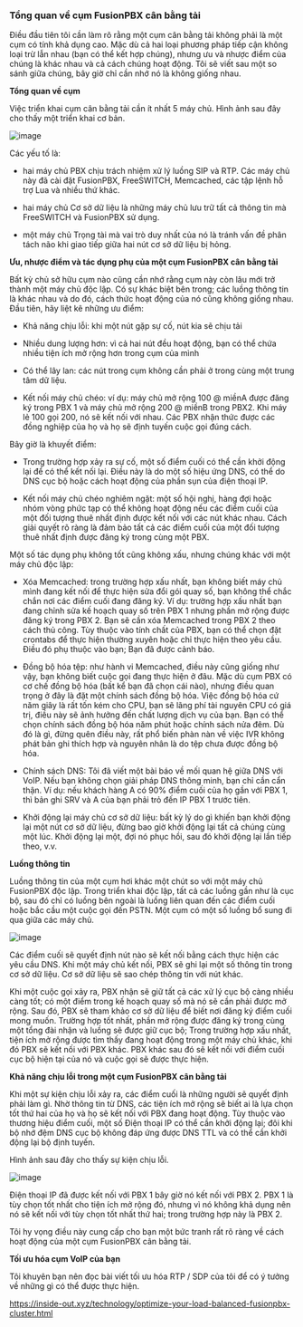 ### Tổng quan về cụm FusionPBX cân bằng tải

Điều đầu tiên tôi cần làm rõ rằng một cụm cân bằng tải không phải là một cụm có tính khả dụng cao. Mặc dù cả hai loại phương pháp tiếp cận không loại trừ lẫn nhau (bạn có thể kết hợp chúng), nhưng ưu và nhược điểm của chúng là khác nhau và cả cách chúng hoạt động. Tôi sẽ viết sau một so sánh giữa chúng, bây giờ chỉ cần nhớ nó là không giống nhau.

**Tổng quan về cụm**

Việc triển khai cụm cân bằng tải cần ít nhất 5 máy chủ. Hình ảnh sau đây cho thấy một triển khai cơ bản.

![image](https://user-images.githubusercontent.com/69178270/141229831-b89d0033-3e8f-48fa-a18e-03de5d234b83.png)

Các yếu tố là:

 - hai máy chủ PBX chịu trách nhiệm xử lý luồng SIP và RTP. Các máy chủ này đã cài đặt FusionPBX, FreeSWITCH, Memcached, các tập lệnh hỗ trợ Lua và nhiều thứ khác.

 - hai máy chủ Cơ sở dữ liệu là những máy chủ lưu trữ tất cả thông tin mà FreeSWITCH và FusionPBX sử dụng.

 - một máy chủ Trọng tài mà vai trò duy nhất của nó là tránh vấn đề phân tách não khi giao tiếp giữa hai nút cơ sở dữ liệu bị hỏng.

**Ưu, nhược điểm và tác dụng phụ của một cụm FusionPBX cân bằng tải**

Bất kỳ chủ sở hữu cụm nào cũng cần nhớ rằng cụm này còn lâu mới trở thành một máy chủ độc lập. Có sự khác biệt bên trong; các luồng thông tin là khác nhau và do đó, cách thức hoạt động của nó cũng không giống nhau. Đầu tiên, hãy liệt kê những ưu điểm:

 - Khả năng chịu lỗi: khi một nút gặp sự cố, nút kia sẽ chịu tải

 - Nhiều dung lượng hơn: vì cả hai nút đều hoạt động, bạn có thể chứa nhiều tiện ích mở rộng hơn trong cụm của mình

 - Có thể lây lan: các nút trong cụm không cần phải ở trong cùng một trung tâm dữ liệu.

 - Kết nối máy chủ chéo: ví dụ: máy chủ mở rộng 100 @ miềnA được đăng ký trong PBX 1 và máy chủ mở rộng 200 @ miềnB trong PBX2. Khi máy lẻ 100 gọi 200, nó sẽ kết nối với nhau. Các PBX nhận thức được các đồng nghiệp của họ và họ sẽ định tuyến cuộc gọi đúng cách.

Bây giờ là khuyết điểm:

 - Trong trường hợp xảy ra sự cố, một số điểm cuối có thể cần khởi động lại để có thể kết nối lại. Điều này là do một số hiệu ứng DNS, có thể do DNS cục bộ hoặc cách hoạt động của phần sụn của điện thoại IP.

 - Kết nối máy chủ chéo nghiêm ngặt: một số hội nghị, hàng đợi hoặc nhóm vòng phức tạp có thể không hoạt động nếu các điểm cuối của một đối tượng thuê nhất định được kết nối với các nút khác nhau. Cách giải quyết rõ ràng là đảm bảo tất cả các điểm cuối của một đối tượng thuê nhất định được đăng ký trong cùng một PBX.

Một số tác dụng phụ không tốt cũng không xấu, nhưng chúng khác với một máy chủ độc lập:

 - Xóa Memcached: trong trường hợp xấu nhất, bạn không biết máy chủ mình đang kết nối để thực hiện sửa đổi gói quay số, bạn không thể chắc chắn nơi các điểm cuối đang đăng ký. Ví dụ: trường hợp xấu nhất bạn đang chỉnh sửa kế hoạch quay số trên PBX 1 nhưng phần mở rộng được đăng ký trong PBX 2. Bạn sẽ cần xóa Memcached trong PBX 2 theo cách thủ công. Tùy thuộc vào tính chất của PBX, bạn có thể chọn đặt crontabs để thực hiện thường xuyên hoặc chỉ thực hiện theo yêu cầu. Điều đó phụ thuộc vào bạn; Bạn đã được cảnh báo.

 - Đồng bộ hóa tệp: như hành vi Memcached, điều này cũng giống như vậy, bạn không biết cuộc gọi đang thực hiện ở đâu. Mặc dù cụm PBX có cơ chế đồng bộ hóa (bất kể bạn đã chọn cái nào), nhưng điều quan trọng ở đây là đặt một chính sách đồng bộ hóa. Việc đồng bộ hóa cứ năm giây là rất tốn kém cho CPU, bạn sẽ lãng phí tài nguyên CPU có giá trị, điều này sẽ ảnh hưởng đến chất lượng dịch vụ của bạn. Bạn có thể chọn chính sách đồng bộ hóa năm phút hoặc chính sách nửa đêm. Dù đó là gì, đừng quên điều này, rất phổ biến phàn nàn về việc IVR không phát bản ghi thích hợp và nguyên nhân là do tệp chưa được đồng bộ hóa.

 - Chính sách DNS: Tôi đã viết một bài báo về mối quan hệ giữa DNS với VoIP. Nếu bạn không chọn giải pháp DNS thông minh, bạn chỉ cần cẩn thận. Ví dụ: nếu khách hàng A có 90% điểm cuối của họ gần với PBX 1, thì bản ghi SRV và A của bạn phải trỏ đến IP PBX 1 trước tiên.

 - Khởi động lại máy chủ cơ sở dữ liệu: bất kỳ lý do gì khiến bạn khởi động lại một nút cơ sở dữ liệu, đừng bao giờ khởi động lại tất cả chúng cùng một lúc. Khởi động lại một, đợi nó phục hồi, sau đó khởi động lại lần tiếp theo, v.v.

**Luồng thông tin**

Luồng thông tin của một cụm hơi khác một chút so với một máy chủ FusionPBX độc lập. Trong triển khai độc lập, tất cả các luồng gần như là cục bộ, sau đó chỉ có luồng bên ngoài là luồng liên quan đến các điểm cuối hoặc bắc cầu một cuộc gọi đến PSTN. Một cụm có một số luồng bổ sung đi qua giữa các máy chủ.

![image](https://user-images.githubusercontent.com/69178270/141232441-b92b433f-b2de-4973-9c3a-b78e72af9e1d.png)

Các điểm cuối sẽ quyết định nút nào sẽ kết nối bằng cách thực hiện các yêu cầu DNS. Khi một máy chủ kết nối, PBX sẽ ghi lại một số thông tin trong cơ sở dữ liệu. Cơ sở dữ liệu sẽ sao chép thông tin với nút khác.

Khi một cuộc gọi xảy ra, PBX nhận sẽ giữ tất cả các xử lý cục bộ càng nhiều càng tốt; có một điểm trong kế hoạch quay số mà nó sẽ cần phải được mở rộng. Sau đó, PBX sẽ tham khảo cơ sở dữ liệu để biết nơi đăng ký điểm cuối mong muốn. Trường hợp tốt nhất, phần mở rộng được đăng ký trong cùng một tổng đài nhận và luồng sẽ được giữ cục bộ; Trong trường hợp xấu nhất, tiện ích mở rộng được tìm thấy đang hoạt động trong một máy chủ khác, khi đó PBX sẽ kết nối với PBX khác. PBX khác sau đó sẽ kết nối với điểm cuối cục bộ hiện tại của nó và cuộc gọi sẽ được thực hiện.

**Khả năng chịu lỗi trong một cụm FusionPBX cân bằng tải**

Khi một sự kiện chịu lỗi xảy ra, các điểm cuối là những người sẽ quyết định phải làm gì. Nhờ thông tin từ DNS, các tiện ích mở rộng sẽ biết ai là lựa chọn tốt thứ hai của họ và họ sẽ kết nối với PBX đang hoạt động. Tùy thuộc vào thương hiệu điểm cuối, một số Điện thoại IP có thể cần khởi động lại; đôi khi bộ nhớ đệm DNS cục bộ không đáp ứng được DNS TTL và có thể cần khởi động lại bộ định tuyến.

Hình ảnh sau đây cho thấy sự kiện chịu lỗi.

![image](https://user-images.githubusercontent.com/69178270/141232533-5af069b9-043f-427b-9949-e80a38282f98.png)

Điện thoại IP đã được kết nối với PBX 1 bây giờ nó kết nối với PBX 2. PBX 1 là tùy chọn tốt nhất cho tiện ích mở rộng đó, nhưng vì nó không khả dụng nên nó sẽ kết nối với tùy chọn tốt nhất thứ hai; trong trường hợp này là PBX 2.

Tôi hy vọng điều này cung cấp cho bạn một bức tranh rất rõ ràng về cách hoạt động của một cụm FusionPBX cân bằng tải.

**Tối ưu hóa cụm VoIP của bạn**

Tôi khuyên bạn nên đọc bài viết tối ưu hóa RTP / SDP của tôi để có ý tưởng về những gì có thể được thực hiện.

https://inside-out.xyz/technology/optimize-your-load-balanced-fusionpbx-cluster.html

